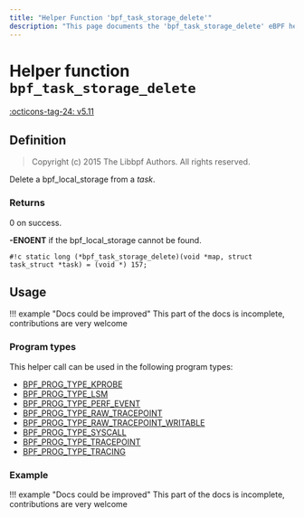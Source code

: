 ```yaml
---
title: "Helper Function 'bpf_task_storage_delete'"
description: "This page documents the 'bpf_task_storage_delete' eBPF helper function, including its defintion, usage, program types that can use it, and examples."
---
```

# Helper function `bpf_task_storage_delete`

<!-- [FEATURE_TAG](bpf_task_storage_delete) -->
[:octicons-tag-24: v5.11](https://github.com/torvalds/linux/commit/4cf1bc1f10452065a29d576fc5693fc4fab5b919)
<!-- [/FEATURE_TAG] -->

## Definition

> Copyright (c) 2015 The Libbpf Authors. All rights reserved.


<!-- [HELPER_FUNC_DEF] -->
Delete a bpf_local_storage from a _task_.

### Returns

0 on success.

**-ENOENT** if the bpf_local_storage cannot be found.

`#!c static long (*bpf_task_storage_delete)(void *map, struct task_struct *task) = (void *) 157;`
<!-- [/HELPER_FUNC_DEF] -->

## Usage

!!! example "Docs could be improved"
    This part of the docs is incomplete, contributions are very welcome

### Program types

This helper call can be used in the following program types:

<!-- DO NOT EDIT MANUALLY -->
<!-- [HELPER_FUNC_PROG_REF] -->
 * [BPF_PROG_TYPE_KPROBE](../program-type/BPF_PROG_TYPE_KPROBE.md)
 * [BPF_PROG_TYPE_LSM](../program-type/BPF_PROG_TYPE_LSM.md)
 * [BPF_PROG_TYPE_PERF_EVENT](../program-type/BPF_PROG_TYPE_PERF_EVENT.md)
 * [BPF_PROG_TYPE_RAW_TRACEPOINT](../program-type/BPF_PROG_TYPE_RAW_TRACEPOINT.md)
 * [BPF_PROG_TYPE_RAW_TRACEPOINT_WRITABLE](../program-type/BPF_PROG_TYPE_RAW_TRACEPOINT_WRITABLE.md)
 * [BPF_PROG_TYPE_SYSCALL](../program-type/BPF_PROG_TYPE_SYSCALL.md)
 * [BPF_PROG_TYPE_TRACEPOINT](../program-type/BPF_PROG_TYPE_TRACEPOINT.md)
 * [BPF_PROG_TYPE_TRACING](../program-type/BPF_PROG_TYPE_TRACING.md)
<!-- [/HELPER_FUNC_PROG_REF] -->

### Example

!!! example "Docs could be improved"
    This part of the docs is incomplete, contributions are very welcome
